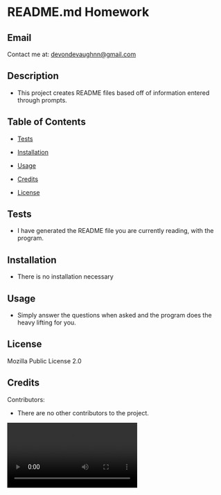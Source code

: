  
# README.md Homework
## Email

Contact me at: devondevaughnn@gmail.com

## Description

 * This project creates README files based off of information entered through prompts.

## Table of Contents

* [Tests](#testing)

* [Installation](#install)

* [Usage](#usage)

* [Credits](#contribution)

* [License](#license)

## Tests

* I have generated the README file you are currently reading, with the program.

## Installation

* There is no installation necessary
       
## Usage 

* Simply answer the questions when asked and the program does the heavy lifting for you.

## License

Mozilla Public License 2.0

## Credits

Contributors:
* There are no other contributors to the project. 


![](instructional.mp4)
